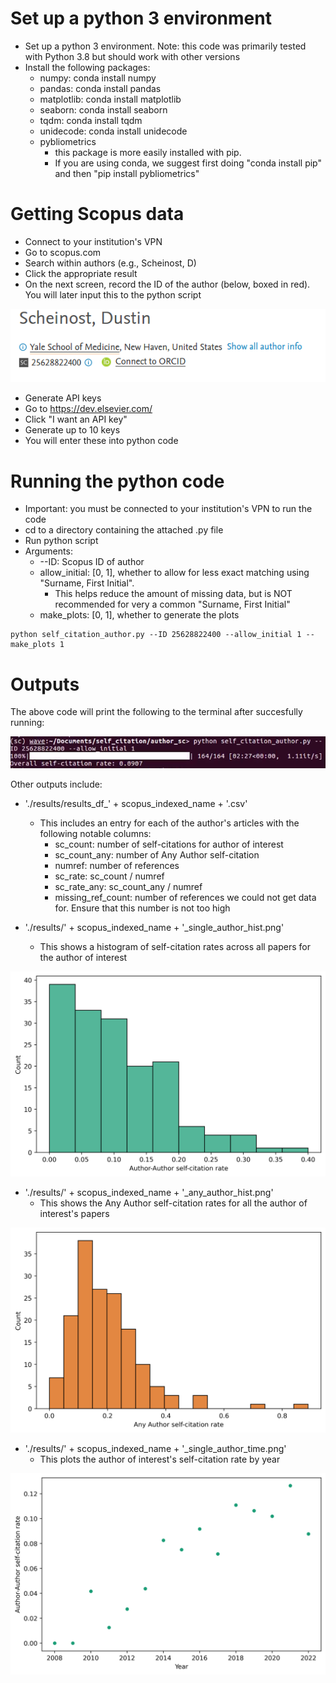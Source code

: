 # Set up a python 3 environment

* Set up a python 3 environment. Note: this code was primarily tested with Python 3.8 but should work with other versions
* Install the following packages:
  * numpy: conda install numpy
  * pandas: conda install pandas
  * matplotlib: conda install matplotlib
  * seaborn: conda install seaborn
  * tqdm: conda install tqdm
  * unidecode: conda install unidecode
  * pybliometrics
    * this package is more easily installed with pip. 
    * If you are using conda, we suggest first doing "conda install pip" and then "pip install pybliometrics"
 
 
# Getting Scopus data
* Connect to your institution's VPN
* Go to scopus.com
* Search within authors (e.g., Scheinost, D)
* Click the appropriate result
* On the next screen, record the ID of the author (below, boxed in red). You will later input this to the python script

![search_results](/imgs/scheinost_scopus.png)
* Generate API keys
* Go to https://dev.elsevier.com/
* Click "I want an API key"
* Generate up to 10 keys
* You will enter these into python code
 

# Running the python code
* Important: you must be connected to your institution's VPN to run the code
* cd to a directory containing the attached .py file
* Run python script
* Arguments:
  * --ID: Scopus ID of author
  * allow_initial: [0, 1], whether to allow for less exact matching using "Surname, First Initial". 
    * This helps reduce the amount of missing data, but is NOT recommended for very a common "Surname, First Initial"
  * make_plots: [0, 1], whether to generate the plots
```
python self_citation_author.py --ID 25628822400 --allow_initial 1 --make_plots 1
```

# Outputs
The above code will print the following to the terminal after succesfully running:

![terminal](/imgs/terminal_output.png)

Other outputs include:
* './results/results_df_' + scopus_indexed_name + '.csv'
  * This includes an entry for each of the author's articles with the following notable columns:
    * sc_count: number of self-citations for author of interest
    * sc_count_any: number of Any Author self-citation
    * numref: number of references
    * sc_rate: sc_count / numref
    * sc_rate_any: sc_count_any / numref
    * missing_ref_count: number of references we could not get data for. Ensure that this number is not too high
    
* './results/' + scopus_indexed_name + '_single_author_hist.png'
  * This shows a histogram of self-citation rates across all papers for the author of interest

![single_hist](/results/single_hist.png)

* './results/' + scopus_indexed_name + '_any_author_hist.png'
  * This shows the Any Author self-citation rates for all the author of interest's papers

![any_hist](/results/any_hist.png)  
  
* './results/' + scopus_indexed_name + '_single_author_time.png'
  * This plots the author of interest's self-citation rate by year
 
![single_year](/results/single_time.png)

